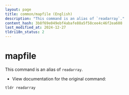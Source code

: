 ```yaml
---
layout: page
title: common/mapfile (English)
description: "This command is an alias of `readarray`."
content_hash: 3b8f69e049ebf4abafe88a5f58cee4c46f2ea608
last_modified_at: 2024-12-27
tldri18n_status: 2
---
```

# mapfile

This command is an alias of `readarray`.

- View documentation for the original command:

`tldr readarray`
